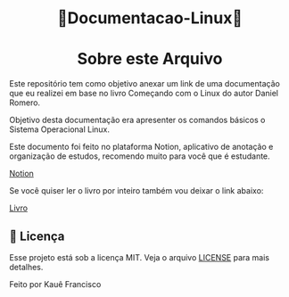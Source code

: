 <div align=center>
    <h1>🐧Documentacao-Linux🐧</h1>
</div>

<div align=center>
    <h1>Sobre este Arquivo</h1>
</div>

Este repositório tem como objetivo anexar um link de uma documentação que eu realizei em base no livro Começando com o Linux do autor Daniel Romero.

Objetivo desta documentação era apresenter os comandos básicos o Sistema Operacional Linux.

Este documento foi feito no plataforma Notion, aplicativo de anotação e organização de estudos, recomendo muito para você que é estudante.

<a href="https://rune-tumble-f1a.notion.site/Linux-ed0cfbaafb7f454298ddad0f41f3674b">Notion</a>

Se você quiser ler o livro por inteiro também vou deixar o link abaixo:

<a href="https://github.com/free-educa/books/blob/main/books/Come%C3%A7ando%20com%20o%20Linux%20-%20Comandos%2C%20servi%C3%A7os%20e%20administra%C3%A7%C3%A3o%20-%20Casa%20do%20Codigo.pdf">Livro</a>


## 📝 Licença

Esse projeto está sob a licença MIT. Veja o arquivo [LICENSE](LICENSE) para mais detalhes.

Feito por Kauê Francisco
